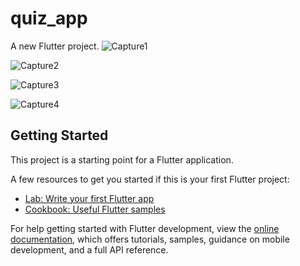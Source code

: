 # quiz_app

A new Flutter project.
![Capture1](https://github.com/98pritom/quiz-app/assets/91086144/84e60bac-d5ea-4721-9098-15a677e7319b)

![Capture2](https://github.com/98pritom/quiz-app/assets/91086144/255e9c94-3f1b-4688-aa8a-345b8a1181c2)

![Capture3](https://github.com/98pritom/quiz-app/assets/91086144/7e5f076f-9005-4d2e-b1f9-cf3e348cc720)

![Capture4](https://github.com/98pritom/quiz-app/assets/91086144/b996b8ad-6791-4a05-806f-8a96b78d817b)

## Getting Started

This project is a starting point for a Flutter application.

A few resources to get you started if this is your first Flutter project:

- [Lab: Write your first Flutter app](https://docs.flutter.dev/get-started/codelab)
- [Cookbook: Useful Flutter samples](https://docs.flutter.dev/cookbook)

For help getting started with Flutter development, view the
[online documentation](https://docs.flutter.dev/), which offers tutorials,
samples, guidance on mobile development, and a full API reference.
